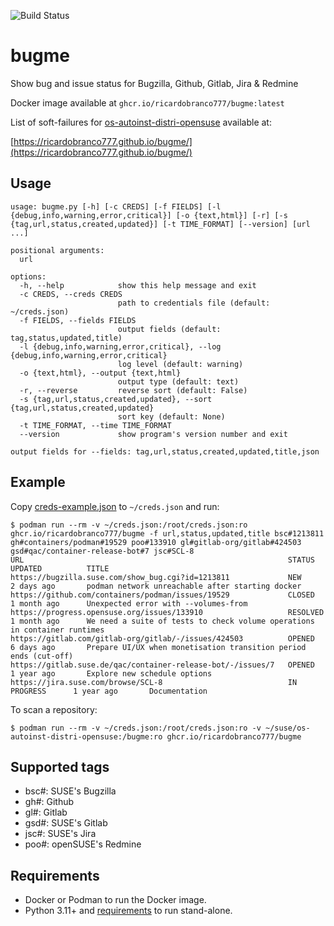 ![Build Status](https://github.com/ricardobranco777/bugme/actions/workflows/ci.yml/badge.svg)

# bugme

Show bug and issue status for Bugzilla, Github, Gitlab, Jira & Redmine

Docker image available at `ghcr.io/ricardobranco777/bugme:latest`

List of soft-failures for [os-autoinst-distri-opensuse](https://github.com/os-autoinst/os-autoinst-distri-opensuse) available at:

[https://ricardobranco777.github.io/bugme/](https://ricardobranco777.github.io/bugme/)

## Usage

```
usage: bugme.py [-h] [-c CREDS] [-f FIELDS] [-l {debug,info,warning,error,critical}] [-o {text,html}] [-r] [-s {tag,url,status,created,updated}] [-t TIME_FORMAT] [--version] [url ...]

positional arguments:
  url

options:
  -h, --help            show this help message and exit
  -c CREDS, --creds CREDS
                        path to credentials file (default: ~/creds.json)
  -f FIELDS, --fields FIELDS
                        output fields (default: tag,status,updated,title)
  -l {debug,info,warning,error,critical}, --log {debug,info,warning,error,critical}
                        log level (default: warning)
  -o {text,html}, --output {text,html}
                        output type (default: text)
  -r, --reverse         reverse sort (default: False)
  -s {tag,url,status,created,updated}, --sort {tag,url,status,created,updated}
                        sort key (default: None)
  -t TIME_FORMAT, --time TIME_FORMAT
  --version             show program's version number and exit

output fields for --fields: tag,url,status,created,updated,title,json
```

## Example

Copy [creds-example.json](creds-example.json) to `~/creds.json` and run:

```
$ podman run --rm -v ~/creds.json:/root/creds.json:ro ghcr.io/ricardobranco777/bugme -f url,status,updated,title bsc#1213811 gh#containers/podman#19529 poo#133910 gl#gitlab-org/gitlab#424503 gsd#qac/container-release-bot#7 jsc#SCL-8
URL                                                           STATUS           UPDATED          TITLE
https://bugzilla.suse.com/show_bug.cgi?id=1213811             NEW              2 days ago       podman network unreachable after starting docker
https://github.com/containers/podman/issues/19529             CLOSED           1 month ago      Unexpected error with --volumes-from
https://progress.opensuse.org/issues/133910                   RESOLVED         1 month ago      We need a suite of tests to check volume operations in container runtimes
https://gitlab.com/gitlab-org/gitlab/-/issues/424503          OPENED           6 days ago       Prepare UI/UX when monetisation transition period ends (cut-off)
https://gitlab.suse.de/qac/container-release-bot/-/issues/7   OPENED           1 year ago       Explore new schedule options
https://jira.suse.com/browse/SCL-8                            IN PROGRESS      1 year ago       Documentation
```

To scan a repository:

```
$ podman run --rm -v ~/creds.json:/root/creds.json:ro -v ~/suse/os-autoinst-distri-opensuse:/bugme:ro ghcr.io/ricardobranco777/bugme
```

## Supported tags

- bsc#: SUSE's Bugzilla
- gh#: Github
- gl#: Gitlab
- gsd#: SUSE's Gitlab
- jsc#: SUSE's Jira
- poo#: openSUSE's Redmine

## Requirements

- Docker or Podman to run the Docker image.
- Python 3.11+ and [requirements](requirements-dev.txt) to run stand-alone.

